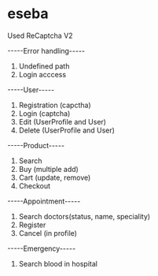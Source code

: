 # eseba

Used ReCaptcha V2


-----Error handling-----
  1. Undefined path
  2. Login acccess


-----User-----
  1.	Registration (capctha)
  2.	Login (captcha)
  3.	Edit (UserProfile and User)
  4.	Delete (UserProfile and User)


-----Product-----
  1.	Search
  2.	Buy (multiple add)
  3.	Cart (update, remove)
  4.	Checkout


-----Appointment-----
  1.	Search doctors(status, name, speciality)
  2.	Register
  3.	Cancel (in profile)

-----Emergency-----
  1. Search blood in hospital
